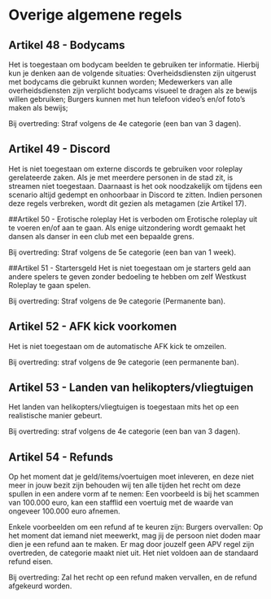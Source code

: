 # Overige algemene regels
## Artikel 48 - Bodycams
Het is toegestaan om bodycam beelden te gebruiken ter informatie. Hierbij kun je denken aan de volgende situaties:
Overheidsdiensten zijn uitgerust met bodycams die gebruikt kunnen worden;
Medewerkers van alle overheidsdiensten zijn verplicht bodycams visueel te dragen als ze bewijs willen gebruiken;
Burgers kunnen met hun telefoon video’s en/of foto’s maken als bewijs;

Bij overtreding: Straf volgens de 4e categorie (een ban van 3 dagen).

## Artikel 49 - Discord
Het is niet toegestaan om externe discords te gebruiken voor roleplay gerelateerde zaken. Als je met meerdere personen in de stad zit, is streamen niet toegestaan. Daarnaast is het ook noodzakelijk om tijdens een scenario altijd gedempt en onhoorbaar in Discord te zitten. Indien personen deze regels verbreken, wordt dit gezien als metagamen (zie Artikel 17).

##Artikel 50 - Erotische roleplay
Het is verboden om Erotische roleplay uit te voeren en/of aan te gaan. Als enige uitzondering wordt gemaakt het dansen als danser in een club met een bepaalde grens.

Bij overtreding: Straf volgens de 5e categorie (een ban van 1 week).

##Artikel 51 - Startersgeld
Het is niet toegestaan om je starters geld aan andere spelers te geven zonder bedoeling te hebben om zelf Westkust Roleplay te gaan spelen.

Bij overtreding: Straf volgens de 9e categorie (Permanente ban).

## Artikel 52 - AFK kick voorkomen
Het is niet toegestaan om de automatische AFK kick te omzeilen.

Bij overtreding: straf volgens de 9e categorie (een permanente ban). 

## Artikel 53 - Landen van helikopters/vliegtuigen
Het landen van helikopters/vliegtuigen is toegestaan mits het op een realistische manier gebeurt. 

Bij overtreding: straf volgens de 4e categorie (een ban van 3 dagen). 
## Artikel 54 - Refunds
Op het moment dat je geld/items/voertuigen moet inleveren, en deze niet meer in jouw bezit zijn behouden wij ten alle tijden het recht om deze spullen in een andere vorm af te nemen:
Een voorbeeld is bij het scammen van 100.000 euro, kan een stafflid een voertuig met de waarde van ongeveer 100.000 euro afnemen.

Enkele voorbeelden om een refund af te keuren zijn:
Burgers overvallen: Op het moment dat iemand niet meewerkt, mag jij de persoon niet doden maar dien je een refund aan te maken.
Er mag door jouzelf geen APV regel zijn overtreden, de categorie maakt niet uit.
Het niet voldoen aan de standaard refund eisen.

Bij overtreding: Zal het recht op een refund maken vervallen, en de refund afgekeurd worden.

